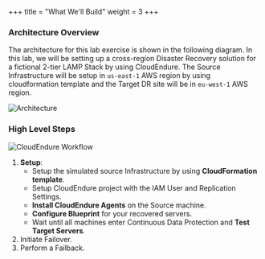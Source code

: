 +++
title = "What We'll Build"
weight = 3
+++

### Architecture Overview

The architecture for this lab exercise is shown in the following diagram.
In this lab, we will be setting up a cross-region Disaster Recovery solution for a fictional 2-tier LAMP Stack by using CloudEndure.
The Source Infrastructure will be setup in `us-east-1` AWS region by using cloudformation template and the Target DR site will be in `eu-west-1` AWS region. 

![Architecture](/lab1/DR_Architecture_Cross_Region.png?classes=shadow,border)

### High Level Steps

![CloudEndure Workflow](/lab1/CloudEndure_Workflow.png?classes=shadow,border&width=35pc)

1. **Setup**:
    - Setup the simulated source Infrastructure by using **CloudFormation template**. 
    - Setup CloudEndure project with the IAM User and Replication Settings. 
    - **Install CloudEndure Agents** on the Source machine.
    - **Configure Blueprint** for your recovered servers.
    - Wait until all machines enter Continuous Data Protection and **Test Target Servers**.
2. Initiate Failover.
3. Perform a Failback. 
